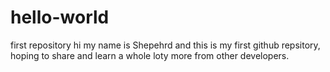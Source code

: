 # hello-world
first repository
hi my name is Shepehrd and this is my first github repsitory, hoping to share and learn a whole loty more from other developers.
